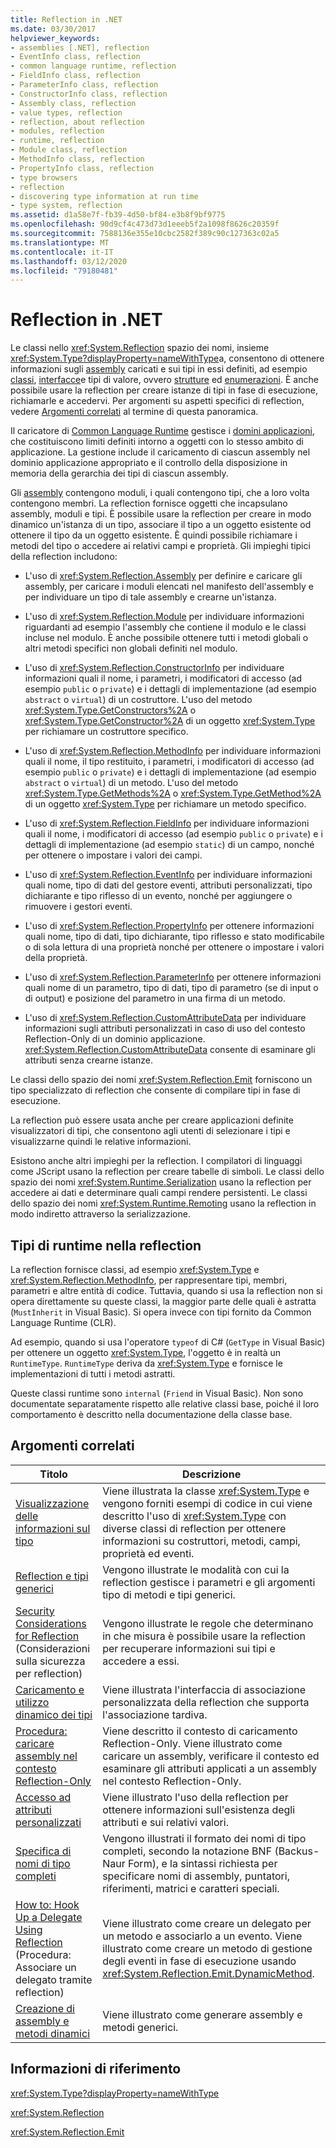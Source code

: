 ```yaml
---
title: Reflection in .NET
ms.date: 03/30/2017
helpviewer_keywords:
- assemblies [.NET], reflection
- EventInfo class, reflection
- common language runtime, reflection
- FieldInfo class, reflection
- ParameterInfo class, reflection
- ConstructorInfo class, reflection
- Assembly class, reflection
- value types, reflection
- reflection, about reflection
- modules, reflection
- runtime, reflection
- Module class, reflection
- MethodInfo class, reflection
- PropertyInfo class, reflection
- type browsers
- reflection
- discovering type information at run time
- type system, reflection
ms.assetid: d1a58e7f-fb39-4d50-bf84-e3b8f9bf9775
ms.openlocfilehash: 90d9cf4c473d73d1eeeb5f2a1098f8626c20359f
ms.sourcegitcommit: 7588136e355e10cbc2582f389c90c127363c02a5
ms.translationtype: MT
ms.contentlocale: it-IT
ms.lasthandoff: 03/12/2020
ms.locfileid: "79180481"
---
```

# <a name="reflection-in-net"></a>Reflection in .NET

Le classi nello <xref:System.Reflection> spazio dei nomi, insieme <xref:System.Type?displayProperty=nameWithType>a, consentono di ottenere informazioni sugli [assembly](../../standard/assembly/index.md) caricati e sui tipi in essi definiti, ad esempio [classi](../../standard/base-types/common-type-system.md#classes), [interfacce](../../standard/base-types/common-type-system.md#interfaces)e tipi di valore, ovvero [strutture](../../standard/base-types/common-type-system.md#structures) ed [enumerazioni](../../standard/base-types/common-type-system.md#enumerations). È anche possibile usare la reflection per creare istanze di tipi in fase di esecuzione, richiamarle e accedervi. Per argomenti su aspetti specifici di reflection, vedere [Argomenti correlati](#related_topics) al termine di questa panoramica.
  
Il caricatore di [Common Language Runtime](../../standard/clr.md) gestisce i [domini applicazioni](../app-domains/application-domains.md), che costituiscono limiti definiti intorno a oggetti con lo stesso ambito di applicazione. La gestione include il caricamento di ciascun assembly nel dominio applicazione appropriato e il controllo della disposizione in memoria della gerarchia dei tipi di ciascun assembly.  
  
Gli [assembly](../app-domains/index.md) contengono moduli, i quali contengono tipi, che a loro volta contengono membri. La reflection fornisce oggetti che incapsulano assembly, moduli e tipi. È possibile usare la reflection per creare in modo dinamico un'istanza di un tipo, associare il tipo a un oggetto esistente od ottenere il tipo da un oggetto esistente. È quindi possibile richiamare i metodi del tipo o accedere ai relativi campi e proprietà. Gli impieghi tipici della reflection includono:  
  
- L'uso di <xref:System.Reflection.Assembly> per definire e caricare gli assembly, per caricare i moduli elencati nel manifesto dell'assembly e per individuare un tipo di tale assembly e crearne un'istanza.  
  
- L'uso di <xref:System.Reflection.Module> per individuare informazioni riguardanti ad esempio l'assembly che contiene il modulo e le classi incluse nel modulo. È anche possibile ottenere tutti i metodi globali o altri metodi specifici non globali definiti nel modulo.  
  
- L'uso di <xref:System.Reflection.ConstructorInfo> per individuare informazioni quali il nome, i parametri, i modificatori di accesso (ad esempio `public` o `private`) e i dettagli di implementazione (ad esempio `abstract` o `virtual`) di un costruttore. L'uso del metodo <xref:System.Type.GetConstructors%2A> o <xref:System.Type.GetConstructor%2A> di un oggetto <xref:System.Type> per richiamare un costruttore specifico.  
  
- L'uso di <xref:System.Reflection.MethodInfo> per individuare informazioni quali il nome, il tipo restituito, i parametri, i modificatori di accesso (ad esempio `public` o `private`) e i dettagli di implementazione (ad esempio `abstract` o `virtual`) di un metodo. L'uso del metodo <xref:System.Type.GetMethods%2A> o <xref:System.Type.GetMethod%2A> di un oggetto <xref:System.Type> per richiamare un metodo specifico.  
  
- L'uso di <xref:System.Reflection.FieldInfo> per individuare informazioni quali il nome, i modificatori di accesso (ad esempio `public` o `private`) e i dettagli di implementazione (ad esempio `static`) di un campo, nonché per ottenere o impostare i valori dei campi.  
  
- L'uso di <xref:System.Reflection.EventInfo> per individuare informazioni quali nome, tipo di dati del gestore eventi, attributi personalizzati, tipo dichiarante e tipo riflesso di un evento, nonché per aggiungere o rimuovere i gestori eventi.  
  
- L'uso di <xref:System.Reflection.PropertyInfo> per ottenere informazioni quali nome, tipo di dati, tipo dichiarante, tipo riflesso e stato modificabile o di sola lettura di una proprietà nonché per ottenere o impostare i valori della proprietà.  
  
- L'uso di <xref:System.Reflection.ParameterInfo> per ottenere informazioni quali nome di un parametro, tipo di dati, tipo di parametro (se di input o di output) e posizione del parametro in una firma di un metodo.  
  
- L'uso di <xref:System.Reflection.CustomAttributeData> per individuare informazioni sugli attributi personalizzati in caso di uso del contesto Reflection-Only di un dominio applicazione. <xref:System.Reflection.CustomAttributeData> consente di esaminare gli attributi senza crearne istanze.  
  
Le classi dello spazio dei nomi <xref:System.Reflection.Emit> forniscono un tipo specializzato di reflection che consente di compilare tipi in fase di esecuzione.  
  
La reflection può essere usata anche per creare applicazioni definite visualizzatori di tipi, che consentono agli utenti di selezionare i tipi e visualizzarne quindi le relative informazioni.  
  
Esistono anche altri impieghi per la reflection. I compilatori di linguaggi come JScript usano la reflection per creare tabelle di simboli. Le classi dello spazio dei nomi <xref:System.Runtime.Serialization> usano la reflection per accedere ai dati e determinare quali campi rendere persistenti. Le classi dello spazio dei nomi <xref:System.Runtime.Remoting> usano la reflection in modo indiretto attraverso la serializzazione.  
  
## <a name="runtime-types-in-reflection"></a>Tipi di runtime nella reflection  
La reflection fornisce classi, ad esempio <xref:System.Type> e <xref:System.Reflection.MethodInfo>, per rappresentare tipi, membri, parametri e altre entità di codice. Tuttavia, quando si usa la reflection non si opera direttamente su queste classi, la maggior parte delle quali è astratta (`MustInherit` in Visual Basic). Si opera invece con tipi fornito da Common Language Runtime (CLR).  
  
Ad esempio, quando si usa l'operatore `typeof` di C# (`GetType` in Visual Basic) per ottenere un oggetto <xref:System.Type>, l'oggetto è in realtà un `RuntimeType`. `RuntimeType` deriva da <xref:System.Type> e fornisce le implementazioni di tutti i metodi astratti.  
  
Queste classi runtime sono `internal` (`Friend` in Visual Basic). Non sono documentate separatamente rispetto alle relative classi base, poiché il loro comportamento è descritto nella documentazione della classe base.  
  
<a name="related_topics"></a>

## <a name="related-topics"></a>Argomenti correlati  
  
|Titolo|Descrizione|  
|-----------|-----------------|  
|[Visualizzazione delle informazioni sul tipo](viewing-type-information.md)|Viene illustrata la classe <xref:System.Type> e vengono forniti esempi di codice in cui viene descritto l'uso di <xref:System.Type> con diverse classi di reflection per ottenere informazioni su costruttori, metodi, campi, proprietà ed eventi.|  
|[Reflection e tipi generici](reflection-and-generic-types.md)|Vengono illustrate le modalità con cui la reflection gestisce i parametri e gli argomenti tipo di metodi e tipi generici.|  
|[Security Considerations for Reflection](security-considerations-for-reflection.md) (Considerazioni sulla sicurezza per reflection)|Vengono illustrate le regole che determinano in che misura è possibile usare la reflection per recuperare informazioni sui tipi e accedere a essi.|  
|[Caricamento e utilizzo dinamico dei tipi](dynamically-loading-and-using-types.md)|Viene illustrata l'interfaccia di associazione personalizzata della reflection che supporta l'associazione tardiva.|  
|[Procedura: caricare assembly nel contesto Reflection-Only](how-to-load-assemblies-into-the-reflection-only-context.md)|Viene descritto il contesto di caricamento Reflection-Only. Viene illustrato come caricare un assembly, verificare il contesto ed esaminare gli attributi applicati a un assembly nel contesto Reflection-Only.|  
|[Accesso ad attributi personalizzati](accessing-custom-attributes.md)|Viene illustrato l'uso della reflection per ottenere informazioni sull'esistenza degli attributi e sui relativi valori.|  
|[Specifica di nomi di tipo completi](specifying-fully-qualified-type-names.md)|Vengono illustrati il formato dei nomi di tipo completi, secondo la notazione BNF (Backus-Naur Form), e la sintassi richiesta per specificare nomi di assembly, puntatori, riferimenti, matrici e caratteri speciali.|  
|[How to: Hook Up a Delegate Using Reflection](how-to-hook-up-a-delegate-using-reflection.md) (Procedura: Associare un delegato tramite reflection)|Viene illustrato come creare un delegato per un metodo e associarlo a un evento. Viene illustrato come creare un metodo di gestione degli eventi in fase di esecuzione usando <xref:System.Reflection.Emit.DynamicMethod>.|  
|[Creazione di assembly e metodi dinamici](emitting-dynamic-methods-and-assemblies.md)|Viene illustrato come generare assembly e metodi generici.|  
  
## <a name="reference"></a>Informazioni di riferimento  

<xref:System.Type?displayProperty=nameWithType>  
  
<xref:System.Reflection>  
  
<xref:System.Reflection.Emit>  
